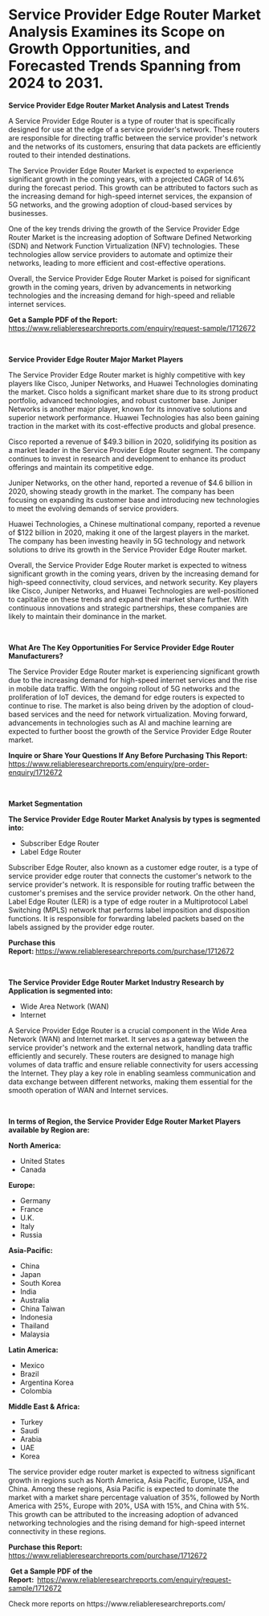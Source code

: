 <p><h1>Service Provider Edge Router Market Analysis Examines its Scope on Growth Opportunities, and Forecasted Trends Spanning from 2024 to 2031.</h1></p><p><strong>Service Provider Edge Router Market Analysis and Latest Trends</strong></p>
<p><p>A Service Provider Edge Router is a type of router that is specifically designed for use at the edge of a service provider's network. These routers are responsible for directing traffic between the service provider's network and the networks of its customers, ensuring that data packets are efficiently routed to their intended destinations.</p><p>The Service Provider Edge Router Market is expected to experience significant growth in the coming years, with a projected CAGR of 14.6% during the forecast period. This growth can be attributed to factors such as the increasing demand for high-speed internet services, the expansion of 5G networks, and the growing adoption of cloud-based services by businesses.</p><p>One of the key trends driving the growth of the Service Provider Edge Router Market is the increasing adoption of Software Defined Networking (SDN) and Network Function Virtualization (NFV) technologies. These technologies allow service providers to automate and optimize their networks, leading to more efficient and cost-effective operations.</p><p>Overall, the Service Provider Edge Router Market is poised for significant growth in the coming years, driven by advancements in networking technologies and the increasing demand for high-speed and reliable internet services.</p></p>
<p><strong>Get a Sample PDF of the Report:&nbsp;</strong> <a href="https://www.reliableresearchreports.com/enquiry/request-sample/1712672">https://www.reliableresearchreports.com/enquiry/request-sample/1712672</a></p>
<p>&nbsp;</p>
<p><strong>Service Provider Edge Router Major Market Players</strong></p>
<p><p>The Service Provider Edge Router market is highly competitive with key players like Cisco, Juniper Networks, and Huawei Technologies dominating the market. Cisco holds a significant market share due to its strong product portfolio, advanced technologies, and robust customer base. Juniper Networks is another major player, known for its innovative solutions and superior network performance. Huawei Technologies has also been gaining traction in the market with its cost-effective products and global presence.</p><p>Cisco reported a revenue of $49.3 billion in 2020, solidifying its position as a market leader in the Service Provider Edge Router segment. The company continues to invest in research and development to enhance its product offerings and maintain its competitive edge.</p><p>Juniper Networks, on the other hand, reported a revenue of $4.6 billion in 2020, showing steady growth in the market. The company has been focusing on expanding its customer base and introducing new technologies to meet the evolving demands of service providers.</p><p>Huawei Technologies, a Chinese multinational company, reported a revenue of $122 billion in 2020, making it one of the largest players in the market. The company has been investing heavily in 5G technology and network solutions to drive its growth in the Service Provider Edge Router market.</p><p>Overall, the Service Provider Edge Router market is expected to witness significant growth in the coming years, driven by the increasing demand for high-speed connectivity, cloud services, and network security. Key players like Cisco, Juniper Networks, and Huawei Technologies are well-positioned to capitalize on these trends and expand their market share further. With continuous innovations and strategic partnerships, these companies are likely to maintain their dominance in the market.</p></p>
<p>&nbsp;</p>
<p><strong>What Are The Key Opportunities For Service Provider Edge Router Manufacturers?</strong></p>
<p><p>The Service Provider Edge Router market is experiencing significant growth due to the increasing demand for high-speed internet services and the rise in mobile data traffic. With the ongoing rollout of 5G networks and the proliferation of IoT devices, the demand for edge routers is expected to continue to rise. The market is also being driven by the adoption of cloud-based services and the need for network virtualization. Moving forward, advancements in technologies such as AI and machine learning are expected to further boost the growth of the Service Provider Edge Router market.</p></p>
<p><strong>Inquire or Share Your Questions If Any Before Purchasing This Report:</strong> <a href="https://www.reliableresearchreports.com/enquiry/pre-order-enquiry/1712672">https://www.reliableresearchreports.com/enquiry/pre-order-enquiry/1712672</a></p>
<p>&nbsp;</p>
<p><strong>Market Segmentation</strong></p>
<p><strong>The Service Provider Edge Router Market Analysis by types is segmented into:</strong></p>
<p><ul><li>Subscriber Edge Router</li><li>Label Edge Router</li></ul></p>
<p><p>Subscriber Edge Router, also known as a customer edge router, is a type of service provider edge router that connects the customer's network to the service provider's network. It is responsible for routing traffic between the customer's premises and the service provider network. On the other hand, Label Edge Router (LER) is a type of edge router in a Multiprotocol Label Switching (MPLS) network that performs label imposition and disposition functions. It is responsible for forwarding labeled packets based on the labels assigned by the provider edge router.</p></p>
<p><strong>Purchase this Report:&nbsp;</strong><a href="https://www.reliableresearchreports.com/purchase/1712672">https://www.reliableresearchreports.com/purchase/1712672</a></p>
<p>&nbsp;</p>
<p><strong>The Service Provider Edge Router Market Industry Research by Application is segmented into:</strong></p>
<p><ul><li>Wide Area Network (WAN)</li><li>Internet</li></ul></p>
<p><p>A Service Provider Edge Router is a crucial component in the Wide Area Network (WAN) and Internet market. It serves as a gateway between the service provider's network and the external network, handling data traffic efficiently and securely. These routers are designed to manage high volumes of data traffic and ensure reliable connectivity for users accessing the Internet. They play a key role in enabling seamless communication and data exchange between different networks, making them essential for the smooth operation of WAN and Internet services.</p></p>
<p>&nbsp;</p>
<p><strong>In terms of Region, the Service Provider Edge Router Market Players available by Region are:</strong></p>
<p>
    <p> <strong> North America: </strong>
        <ul>
            <li>United States</li>
            <li>Canada</li>
        </ul>
        </p> 
    <p> <strong> Europe: </strong>
        <ul>
            <li>Germany</li>
            <li>France</li>
            <li>U.K.</li>
            <li>Italy</li>
            <li>Russia</li>
        </ul>
        </p> 
    <p> <strong> Asia-Pacific: </strong>
        <ul>
            <li>China</li>
            <li>Japan</li>
            <li>South Korea</li>
            <li>India</li>
            <li>Australia</li>
            <li>China Taiwan</li>
            <li>Indonesia</li>
            <li>Thailand</li>
            <li>Malaysia</li>
        </ul>
        </p> 
    <p> <strong> Latin America: </strong>
        <ul>
            <li>Mexico</li>
            <li>Brazil</li>
            <li>Argentina Korea</li>
            <li>Colombia</li>
        </ul>
        </p> 
    <p> <strong> Middle East & Africa: </strong>
        <ul>
            <li>Turkey</li>
            <li>Saudi</li>
            <li>Arabia</li>
            <li>UAE</li>
            <li>Korea</li>
        </ul>
    </p>
    </p>
<p><p>The service provider edge router market is expected to witness significant growth in regions such as North America, Asia Pacific, Europe, USA, and China. Among these regions, Asia Pacific is expected to dominate the market with a market share percentage valuation of 35%, followed by North America with 25%, Europe with 20%, USA with 15%, and China with 5%. This growth can be attributed to the increasing adoption of advanced networking technologies and the rising demand for high-speed internet connectivity in these regions.</p></p>
<p><strong>Purchase this Report: </strong><a href="https://www.reliableresearchreports.com/purchase/1712672">https://www.reliableresearchreports.com/purchase/1712672</a></p>
<p>&nbsp;<strong>Get a Sample PDF of the Report:&nbsp;&nbsp;</strong><a href="https://www.reliableresearchreports.com/enquiry/request-sample/1712672">https://www.reliableresearchreports.com/enquiry/request-sample/1712672</a></p>
<p><strong></strong></p>
<p>Check more reports on https://www.reliableresearchreports.com/</p>